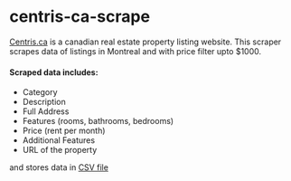 # centris-ca-scrape
[Centris.ca](https://www.centris.ca/) is a canadian real estate property listing website.
This scraper scrapes data of listings in Montreal and with price filter upto $1000.
#### Scraped data includes:
- Category
- Description
- Full Address
- Features (rooms, bathrooms, bedrooms)
- Price (rent per month)
- Additional Features
- URL of the property

and stores data in [CSV file](https://github.com/harshhes/centris-ca-scrape/blob/main/centris_scrape/listings.csv)
